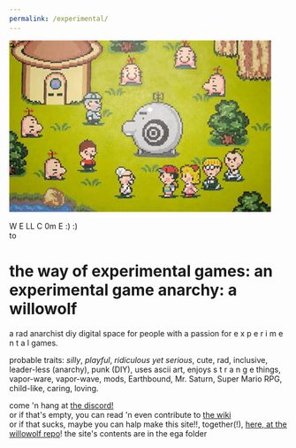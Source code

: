 ```yaml
---
permalink: /experimental/
---
```


![](earthbound-mr-saturns.jpg?raw=true)

W E LL C 0m E :) :)  
to  
# the way of experimental games: an experimental game anarchy: a willowolf
a rad anarchist diy digital space for people with a passion for e x p e r i m e n t a l games.

probable traits: *silly*, *playful*, *ridiculous yet serious*, cute, rad, inclusive, leader-less (anarchy), punk (DIY), uses ascii art, enjoys s t r a n g e things, vapor-ware, vapor-wave, mods, Earthbound, Mr. Saturn, Super Mario RPG, child-like, caring, loving.

come 'n hang at [the discord!](https://discord.gg/BsUq9n3)  
or if that's empty, you can read 'n even contribute to [the wiki](https://github.com/Rahil627/experimental-game-anarchy/wiki)  
or if that sucks, maybe you can halp make this site!!, together(!), [here, at the willowolf repo](https://github.com/Rahil627/willowolf/)! the site's contents are in the ega folder  
